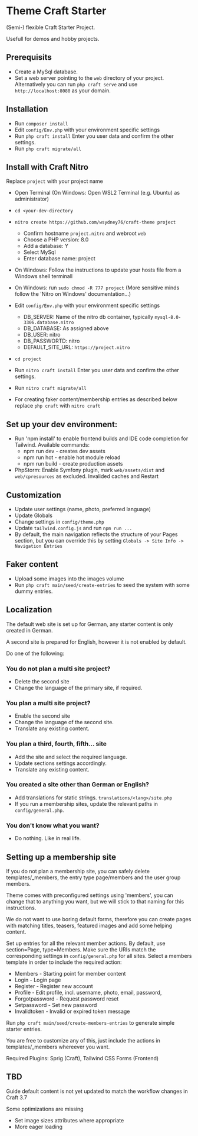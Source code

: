# Theme Craft Starter

(Semi-) flexible Craft Starter Project.

Usefull for demos and hobby projects.

## Prerequisits

* Create a MySql database.
* Set a web server pointing to the `web` directory of your project. Alternatively you can run `php craft serve` and use `http://localhost:8080` as your domain.

##  Installation

* Run `composer install`
* Edit `config/Env.php` with your environment specific settings
* Run `php craft install` Enter you user data and confirm the other settings.
* Run `php craft migrate/all`

## Install with Craft Nitro

Replace `project` with your project name

* Open Terminal (On Windows: Open WSL2 Terminal (e.g. Ubuntu) as administrator)
* `cd <your-dev-directory`
* `nitro create https://github.com/wsydney76/craft-theme project`
  * Confirm hostname `project.nitro` and webroot `web`
  * Choose a PHP version: 8.0
  * Add a database: Y
  * Select MySql
  * Enter database name: project
* On Windows: Follow the instructions to update your hosts file from a Windows shell terminall
* On Windows: run `sudo chmod -R 777 project` (More sensitive minds follow the 'Nitro on Windows' documentation...)
* Edit `config/Env.php` with your environment specific settings
  * DB_SERVER: Name of the nitro db container, typically `mysql-8.0-3306.database.nitro`
  * DB_DATABASE: As assigned above
  * DB_USER: nitro
  * DB_PASSWORTD: nitro
  * DEFAULT_SITE_URL: `https://project.nitro`
* `cd project`
* Run `nitro craft install` Enter you user data and confirm the other settings.
* Run `nitro craft migrate/all`

* For creating faker content/membership entries as described below replace `php craft` with `nitro craft`

## Set up your dev environment:

* Run 'npm install' to enable frontend builds and IDE code completion for Tailwind. Available commands:
  * npm run dev - creates dev assets
  * npm run hot - enable hot module reload
  * npm run build - create production assets
* PhpStorm: Enable Symfony plugin, mark `web/assets/dist` and `web/cpresources` as excluded. Invalided caches and Restart

## Customization

* Update user settings (name, photo, preferred language)
* Update Globals
* Change settings in `config/theme.php`
* Update `tailwind.config.js` and run `npm run ...`
* By default, the main navigation reflects the structure of your Pages section, but you can override this by setting `Globals -> Site Info -> Navigation Entries`

## Faker content

* Upload some images into the images volume
* Run `php craft main/seed/create-entries` to seed the system with some dummy entries.

## Localization

The default web site is set up for German, any starter content is only created in German.

A second site is prepared for English, however it is not enabled by default.

Do one of the following:

### You do not plan a multi site project?

* Delete the second site
* Change the language of the primary site, if required.

### You plan a multi site project?

* Enable the second site
* Change the language of the second site.
* Translate any existing content.

### You plan a third, fourth, fifth... site

* Add the site and select the required language.
* Update sections settings accordingly.
* Translate any existing content.

### You created a site other than German or English?
* Add translations for static strings. `translations/<lang>/site.php`
* If you run a membership sites, update the relevant paths in `config/general.php`.

### You don't know what you want?
* Do nothing. Like in real life.

## Setting up a membership site

If you do not plan a membership site, you can safely delete templates/_members, the entry type page/members and the user group members.

Theme comes with preconfigured settings using 'members', you can change that to anything you want, but we will stick to that naming for this instructions.

We do not want to use boring default forms, therefore you can create pages with matching titles, teasers, featured images and add some helping content. 

Set up entries for all the relevant member actions. By default, use section=Page, type=Members. Make sure the URIs match the corresponding settings in `config/general.php` for all sites.
Select a members template in order to include the required action: 

* Members - Starting point for member content
* Login - Login page
* Register - Register new account
* Profile - Edit profile, incl. username, photo, email, password,
* Forgotpassword - Request password reset
* Setpassword - Set new password
* Invalidtoken - Invalid or expired token message

Run `php craft main/seed/create-members-entries` to generate simple starter entries.

You are free to customize any of this, just include the actions in templates/_members whereever you want.

Required Plugins: Sprig (Craft), Tailwind CSS Forms (Frontend)

## TBD

Guide default content is not yet updated to match the workflow changes in Craft 3.7

Some optimizations are missing

* Set image sizes attributes where appropriate
* More eager loading
